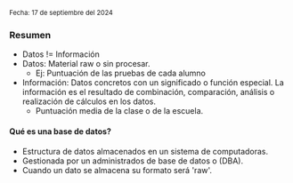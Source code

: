 <sub> Fecha: 17 de septiembre del 2024 </sub>
### Resumen

- Datos != Información
- Datos: Material raw o sin procesar.
	- Ej: Puntuación de las pruebas de cada alumno
- Información: Datos concretos con un significado o función especial. La información es el resultado de combinación, comparación, análisis o realización de cálculos en los datos. 
	- Puntuación media de la clase o de la escuela. 

#### Qué es una base de datos? 

- Estructura de datos almacenados en un sistema de computadoras. 
- Gestionada por un administrados de base de datos o (DBA).
- Cuando un dato se almacena su formato será 'raw'.

